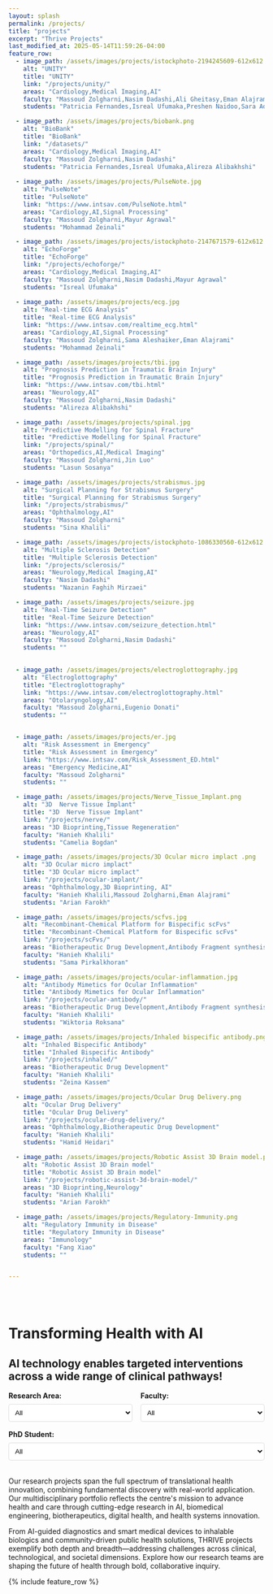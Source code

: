 ```yaml
---
layout: splash
permalink: /projects/
title: "projects"
excerpt: "Thrive Projects"
last_modified_at: 2025-05-14T11:59:26-04:00
feature_row:
  - image_path: /assets/images/projects/istockphoto-2194245609-612x612.jpg
    alt: "UNITY"
    title: "UNITY"
    link: "/projects/unity/"
    areas: "Cardiology,Medical Imaging,AI"
    faculty: "Massoud Zolgharni,Nasim Dadashi,Ali Gheitasy,Eman Alajrami,Jevgeni Jevsikov"
    students: "Patricia Fernandes,Isreal Ufumaka,Preshen Naidoo,Sara Adibzadeh,Abas Abdi,Soroush Elyasi,Alireza Alibakhshi"

  - image_path: /assets/images/projects/biobank.png
    alt: "BioBank"
    title: "BioBank"
    link: "/datasets/"
    areas: "Cardiology,Medical Imaging,AI"
    faculty: "Massoud Zolgharni,Nasim Dadashi"
    students: "Patricia Fernandes,Isreal Ufumaka,Alireza Alibakhshi"
    
  - image_path: /assets/images/projects/PulseNote.jpg
    alt: "PulseNote"
    title: "PulseNote"
    link: "https://www.intsav.com/PulseNote.html"
    areas: "Cardiology,AI,Signal Processing"
    faculty: "Massoud Zolgharni,Mayur Agrawal"
    students: "Mohammad Zeinali"

  - image_path: /assets/images/projects/istockphoto-2147671579-612x612.jpg
    alt: "EchoForge"
    title: "EchoForge"
    link: "/projects/echoforge/"
    areas: "Cardiology,Medical Imaging,AI"
    faculty: "Massoud Zolgharni,Nasim Dadashi,Mayur Agrawal"
    students: "Isreal Ufumaka"
    
  - image_path: /assets/images/projects/ecg.jpg
    alt: "Real-time ECG Analysis"
    title: "Real-time ECG Analysis"
    link: "https://www.intsav.com/realtime_ecg.html"
    areas: "Cardiology,AI,Signal Processing"
    faculty: "Massoud Zolgharni,Sama Aleshaiker,Eman Alajrami"
    students: "Mohammad Zeinali"

  - image_path: /assets/images/projects/tbi.jpg
    alt: "Prognosis Prediction in Traumatic Brain Injury"
    title: "Prognosis Prediction in Traumatic Brain Injury"
    link: "https://www.intsav.com/tbi.html"
    areas: "Neurology,AI"
    faculty: "Massoud Zolgharni,Nasim Dadashi"
    students: "Alireza Alibakhshi"

  - image_path: /assets/images/projects/spinal.jpg
    alt: "Predictive Modelling for Spinal Fracture"
    title: "Predictive Modelling for Spinal Fracture"
    link: "/projects/spinal/"
    areas: "Orthopedics,AI,Medical Imaging"
    faculty: "Massoud Zolgharni,Jin Luo"
    students: "Lasun Sosanya"

  - image_path: /assets/images/projects/strabismus.jpg
    alt: "Surgical Planning for Strabismus Surgery"
    title: "Surgical Planning for Strabismus Surgery"
    link: "/projects/strabismus/"
    areas: "Ophthalmology,AI"
    faculty: "Massoud Zolgharni"
    students: "Sina Khalili"

  - image_path: /assets/images/projects/istockphoto-1086330560-612x612.jpg
    alt: "Multiple Sclerosis Detection"
    title: "Multiple Sclerosis Detection"
    link: "/projects/sclerosis/"
    areas: "Neurology,Medical Imaging,AI"
    faculty: "Nasim Dadashi"
    students: "Nazanin Faghih Mirzaei"

  - image_path: /assets/images/projects/seizure.jpg
    alt: "Real-Time Seizure Detection"
    title: "Real-Time Seizure Detection"
    link: "https://www.intsav.com/seizure_detection.html"
    areas: "Neurology,AI"
    faculty: "Massoud Zolgharni,Nasim Dadashi"
    students: ""
 

  - image_path: /assets/images/projects/electroglottography.jpg
    alt: "Electroglottography"
    title: "Electroglottography"
    link: "https://www.intsav.com/electroglottography.html"
    areas: "Otolaryngology,AI"
    faculty: "Massoud Zolgharni,Eugenio Donati"
    students: ""


  - image_path: /assets/images/projects/er.jpg
    alt: "Risk Assessment in Emergency"
    title: "Risk Assessment in Emergency"
    link: "https://www.intsav.com/Risk_Assessment_ED.html"
    areas: "Emergency Medicine,AI"
    faculty: "Massoud Zolgharni"
    students: ""

  - image_path: /assets/images/projects/Nerve_Tissue_Implant.png
    alt: "3D  Nerve Tissue Implant"
    title: "3D  Nerve Tissue Implant"
    link: "/projects/nerve/"
    areas: "3D Bioprinting,Tissue Regeneration"
    faculty: "Hanieh Khalili"
    students: "Camelia Bogdan"

  - image_path: /assets/images/projects/3D Ocular micro implact .png
    alt: "3D Ocular micro implact"
    title: "3D Ocular micro implact"
    link: "/projects/ocular-implant/"
    areas: "Ophthalmology,3D Bioprinting, AI"
    faculty: "Hanieh Khalili,Massoud Zolgharni,Eman Alajrami"
    students: "Arian Farokh"

  - image_path: /assets/images/projects/scfvs.jpg
    alt: "Recombinant-Chemical Platform for Bispecific scFvs"
    title: "Recombinant-Chemical Platform for Bispecific scFvs"
    link: "/projects/scFvs/"
    areas: "Biotherapeutic Drug Development,Antibody Fragment synthesis"
    faculty: "Hanieh Khalili"
    students: "Sama Pirkalkhoran"

  - image_path: /assets/images/projects/ocular-inflammation.jpg
    alt: "Antibody Mimetics for Ocular Inflammation"
    title: "Antibody Mimetics for Ocular Inflammation"
    link: "/projects/ocular-antibody/"
    areas: "Biotherapeutic Drug Development,Antibody Fragment synthesis"
    faculty: "Hanieh Khalili"
    students: "Wiktoria Roksana"

  - image_path: /assets/images/projects/Inhaled bispecific antibody.png
    alt: "Inhaled Bispecific Antibody"
    title: "Inhaled Bispecific Antibody"
    link: "/projects/inhaled/"
    areas: "Biotherapeutic Drug Development"
    faculty: "Hanieh Khalili"
    students: "Zeina Kassem"

  - image_path: /assets/images/projects/Ocular Drug Delivery.png
    alt: "Ocular Drug Delivery"
    title: "Ocular Drug Delivery"
    link: "/projects/ocular-drug-delivery/"
    areas: "Ophthalmology,Biotherapeutic Drug Development"
    faculty: "Hanieh Khalili"
    students: "Hamid Heidari"

  - image_path: /assets/images/projects/Robotic Assist 3D Brain model.png
    alt: "Robotic Assist 3D Brain model"
    title: "Robotic Assist 3D Brain model"
    link: "/projects/robotic-assist-3d-brain-model/"
    areas: "3D Bioprinting,Neurology"
    faculty: "Hanieh Khalili"
    students: "Arian Farokh"

  - image_path: /assets/images/projects/Regulatory-Immunity.png
    alt: "Regulatory Immunity in Disease"
    title: "Regulatory Immunity in Disease"
    areas: "Immunology"
    faculty: "Fang Xiao"
    students: ""


---
```


<style>
.filter-container {
  margin-bottom: 2rem;
  display: flex;
  flex-wrap: wrap;
  gap: 1rem;
}

.filter-group {
  flex: 1;
  min-width: 200px;
}

.filter-group label {
  display: block;
  font-weight: bold;
  margin-bottom: 0.5rem;
}

.filter-group select {
  width: 100%;
  padding: 0.5rem;
  border: 1px solid #ddd;
  border-radius: 4px;
  background-color: #fff;
}

.no-results {
  text-align: center;
  padding: 2rem;
  background-color: #f8f9fa;
  border-radius: 4px;
  margin: 2rem 0;
  display: none;
}
.archive__item-title {
  font-size: 0.9rem !important;
}
</style>

<br>
<br>

# Transforming Health with AI

## AI technology enables targeted interventions across a wide range of clinical pathways!

<div class="filter-container">
  <div class="filter-group">
    <label for="area-filter">Research Area:</label>
    <select id="area-filter">
      <option value="ALL" selected>All</option>
      <option value="Cardiology">Cardiology</option>
      <option value="Neurology">Neurology</option>
      <option value="Ophthalmology">Ophthalmology</option>
      <option value="Orthopedics">Orthopedics</option>
      <option value="Immunology">Immunology</option>
      <option value="Otolaryngology">Otolaryngology</option>
      <option value="Emergency Medicine">Emergency Medicine</option>
      <option value="AI">AI</option>
      <option value="3D Bioprinting">3D Bioprinting</option>
      <option value="Medical Imaging">Medical Imaging</option>
      <option value="Signal Processing">Signal Processing</option>
      <option value="Tissue Regeneration">Tissue Regeneration</option>
      <option value="Biotherapeutic Drug Development">Biotherapeutic Drug Development</option>
      <option value="Antibody Fragment synthesis">Antibody Fragment synthesis</option>
    </select>
  </div>
  
  <div class="filter-group">
    <label for="faculty-filter">Faculty:</label>
    <select id="faculty-filter">
      <option value="ALL" selected>All</option>
      <option value="Massoud Zolgharni">Massoud Zolgharni</option>
      <option value="Hanieh Khalili">Hanieh Khalili</option>
      <option value="Nasim Dadashi">Nasim Dadashi</option>
      <option value="Eman Alajrami">Eman Alajrami</option>
      <option value="Jin Luo">Jin Luo</option>
      <option value="Sama Aleshaiker">Sama Aleshaiker</option>
      <option value="Ali Gheitasy">Ali Gheitasy</option>
      <option value="Fang Xiao">Fang Xiao</option>
      <option value="Eugenio Donati">Eugenio Donati</option>
      <option value="Mayur Agrawal">Mayur Agrawal</option>
      <option value="Jevgeni Jevsikov">Jevgeni Jevsikov</option>
    </select>
  </div>
  
  <div class="filter-group">
    <label for="student-filter">PhD Student:</label>
    <select id="student-filter">
      <option value="ALL" selected>All</option>
      <option value="Preshen Naidoo">Preshen Naidoo</option>
      <option value="Patricia Fernandes">Patricia Fernandes</option>
      <option value="Sara Adibzadeh">Sara Adibzadeh</option>
      <option value="Arian Farokh">Arian Farokh</option>
      <option value="Abas Abdi">Abas Abdi</option>
      <option value="Isreal Ufumaka">Isreal Ufumaka</option>
      <option value="Camelia Bogdan">Camelia Bogdan</option>
      <option value="Wiktoria Roksana">Wiktoria Roksana</option>
      <option value="Hamid Heidari">Hamid Heidari</option>
      <option value="Sama Pirkalkhoran">Sama Pirkalkhoran</option>
      <option value="Zeina Kassem">Zeina Kassem</option>
      <option value="Soroush Elyasi">Soroush Elyasi</option>
      <option value="Sina Khalili">Sina Khalili</option>
      <option value="Lasun Sosanya">Lasun Sosanya</option>
      <option value="Mohammad Zeinali">Mohammad Zeinali</option>
      <option value="Alireza Alibakhshi">Alireza Alibakhshi</option>
      <option value="Nazanin Faghih Mirzaei">Nazanin Faghih Mirzaei</option>
    </select>
  </div>
</div>

<div class="no-results">
  <h3>No projects match the selected filters</h3>
  <p>Please adjust your filter selections to see projects.</p>
</div>

Our research projects span the full spectrum of translational health innovation, combining fundamental discovery with real-world application. Our multidisciplinary portfolio reflects the centre's mission to advance health and care through cutting-edge research in AI, biomedical engineering, biotherapeutics, digital health, and health systems innovation.

From AI-guided diagnostics and smart medical devices to inhalable biologics and community-driven public health solutions, THRIVE projects exemplify both depth and breadth—addressing challenges across clinical, technological, and societal dimensions. Explore how our research teams are shaping the future of health through bold, collaborative inquiry.

{% include feature_row %}

<script>
document.addEventListener('DOMContentLoaded', function() {
  const areaFilter = document.getElementById('area-filter');
  const facultyFilter = document.getElementById('faculty-filter');
  const studentFilter = document.getElementById('student-filter');
  const noResults = document.querySelector('.no-results');
  const projects = document.querySelectorAll('.feature__item');
  
  // Add data attributes to each project item
  projects.forEach(function(project) {
    const title = project.querySelector('.archive__item-title')?.textContent.trim();
    
    // Find the matching project data from the front matter
    const featureRow = {{ page.feature_row | jsonify }};
    const projectData = featureRow.find(item => item.title === title);
    
    if (projectData) {
      if (projectData.areas) project.setAttribute('data-areas', projectData.areas);
      if (projectData.faculty) project.setAttribute('data-faculty', projectData.faculty);
      if (projectData.students) project.setAttribute('data-students', projectData.students);
    }
  });
  
  // Filter projects based on selected options
  function filterProjects() {
    const selectedArea = areaFilter.value;
    const selectedFaculty = facultyFilter.value;
    const selectedStudent = studentFilter.value;
    
    let visibleCount = 0;
    
    projects.forEach(function(project) {
      const areas = project.getAttribute('data-areas') || '';
      const faculty = project.getAttribute('data-faculty') || '';
      const students = project.getAttribute('data-students') || '';
      
      const areaMatch = selectedArea === 'ALL' || areas.split(',').includes(selectedArea);
      const facultyMatch = selectedFaculty === 'ALL' || faculty.split(',').includes(selectedFaculty);
      const studentMatch = selectedStudent === 'ALL' || students.split(',').includes(selectedStudent);
      
      if (areaMatch && facultyMatch && studentMatch) {
        project.style.display = '';
        visibleCount++;
      } else {
        project.style.display = 'none';
      }
    });
    
    // Show/hide the no results message
    if (visibleCount === 0) {
      noResults.style.display = 'block';
    } else {
      noResults.style.display = 'none';
    }
  }
  
  // Add event listeners to filters
  areaFilter.addEventListener('change', filterProjects);
  facultyFilter.addEventListener('change', filterProjects);
  studentFilter.addEventListener('change', filterProjects);
  
  // Initial filtering
  filterProjects();
});
</script>

